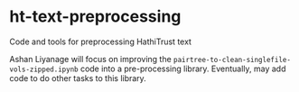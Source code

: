 # ht-text-preprocessing
Code and tools for preprocessing HathiTrust text

Ashan Liyanage will focus on improving the `pairtree-to-clean-singlefile-vols-zipped.ipynb` code into a pre-processing library. Eventually, may add code to do other tasks to this library.
